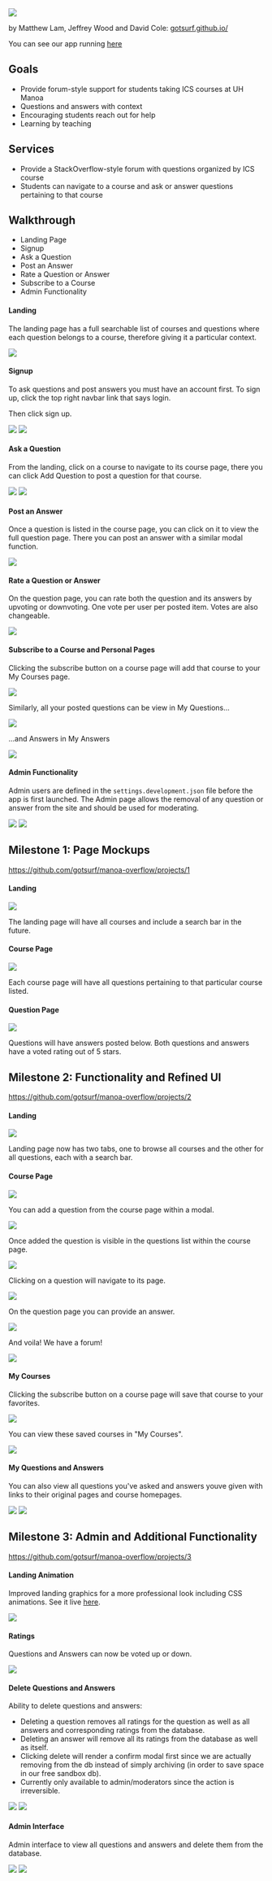 <img src='app/public/images/ManoaOverflow.png'/>

by Matthew Lam, Jeffrey Wood and David Cole: <a href='https://gotsurf.github.io/'>gotsurf.github.io/</a>

You can see our app running <a href='http://manoaoverflow.meteorapp.com/'>here</a>


## Goals

- Provide forum-style support for students taking ICS courses at UH Manoa
- Questions and answers with context
- Encouraging students reach out for help
- Learning by teaching

## Services

- Provide a StackOverflow-style forum with questions organized by ICS course
- Students can navigate to a course and ask or answer questions pertaining to that course

## Walkthrough

- Landing Page
- Signup
- Ask a Question
- Post an Answer
- Rate a Question or Answer
- Subscribe to a Course
- Admin Functionality

#### Landing

The landing page has a full searchable list of courses and questions where each question belongs to a course, therefore giving it a particular context.

<img src='app/public/images/m3/new-landing.png'/>

#### Signup

To ask questions and post answers you must have an account first. To sign up, click the top right navbar link that says login.

Then click sign up.

<img src='app/public/images/wt/2.png'/>
<img src='app/public/images/wt/3.png'/>

#### Ask a Question

From the landing, click on a course to navigate to its course page, there you can click Add Question to post a question for that course.

<img src='app/public/images/wt/4.png'/>
<img src='app/public/images/wt/5.png'/>

#### Post an Answer

Once a question is listed in the course page, you can click on it to view the full question page. There you can post an answer with a similar modal function.

<img src='app/public/images/wt/6.png'/>

#### Rate a Question or Answer

On the question page, you can rate both the question and its answers by upvoting or downvoting. One vote per user per posted item. Votes are also changeable.

<img src='app/public/images/wt/7.png'/>

#### Subscribe to a Course and Personal Pages

Clicking the subscribe button on a course page will add that course to your My Courses page.

<img src='app/public/images/m2/Sub2.png'/>

Similarly, all your posted questions can be view in My Questions...

<img src='app/public/images/m2/Questions1.png'/>

...and Answers in My Answers

<img src='app/public/images/m2/Answers.png'/>

#### Admin Functionality

Admin users are defined in the `settings.development.json` file before the app is first launched. The Admin page allows the removal of any question or answer from the site and should be used for moderating.

<img src='app/public/images/m3/admin-questions.png'/>

<img src='app/public/images/m3/admin-answers.png'/>


## Milestone 1: Page Mockups
<a href='https://github.com/gotsurf/manoa-overflow/projects/1'>
                            https://github.com/gotsurf/manoa-overflow/projects/1</a>

#### Landing

<img src='app/public/images/m1/landing.png'/>

The landing page will have all courses and include a search bar in the future.

#### Course Page

<img src='app/public/images/m1/course.png'/>

Each course page will have all questions pertaining to that particular course listed.

#### Question Page

<img src='app/public/images/m1/question.png'/>

Questions will have answers posted below. Both questions and answers have a voted rating out of 5 stars.

## Milestone 2: Functionality and Refined UI
<a href='https://github.com/gotsurf/manoa-overflow/projects/2'>
https://github.com/gotsurf/manoa-overflow/projects/2</a>

#### Landing

<img src='app/public/images/m2/Home.png'/>

Landing page now has two tabs, one to browse all courses and the other for all questions, each with a search bar.

#### Course Page

<img src='app/public/images/m2/Course1.png'/>

You can add a question from the course page within a modal.

<img src='app/public/images/m2/Course2.png'/>

Once added the question is visible in the questions list within the course page.

<img src='app/public/images/m2/Course3.png'/>

Clicking on a question will navigate to its page.

<img src='app/public/images/m2/Course4.png'/>

On the question page you can provide an answer.

<img src='app/public/images/m2/Course5.png'/>

And voila! We have a forum!

<img src='app/public/images/m2/Course6.png'/>

#### My Courses

Clicking the subscribe button on a course page will save that course to your favorites.

<img src='app/public/images/m2/Sub1.png'/>

You can view these saved courses in "My Courses".

<img src='app/public/images/m2/Sub2.png'/>

#### My Questions and Answers

You can also view all questions you've asked and answers youve given with links to their original pages and course homepages.

<img src='app/public/images/m2/Questions1.png'/>

<img src='app/public/images/m2/Answers.png'/>

## Milestone 3: Admin and Additional Functionality
<a href='https://github.com/gotsurf/manoa-overflow/projects/3'>https://github.com/gotsurf/manoa-overflow/projects/3</a>

#### Landing Animation

Improved landing graphics for a more professional look including CSS animations. See it live <a href='manoaoverflow.meteorapp.com'>here</a>.

<img src='app/public/images/m3/new-landing.png'/>

#### Ratings

Questions and Answers can now be voted up or down. 

<img src='app/public/images/m3/ratings.png'/>

#### Delete Questions and Answers

Ability to delete questions and answers:
- Deleting a question removes all ratings for the question as well as all answers and corresponding ratings from the database.
- Deleting an answer will remove all its ratings from the database as well as itself.
- Clicking delete will render a confirm modal first since we are actually removing from the db instead of simply archiving (in order to save space in our free sandbox db).
- Currently only available to admin/moderators since the action is irreversible.

<img src='app/public/images/m3/delete.png'/>

<img src='app/public/images/m3/delete-confirm.png'/>

#### Admin Interface

Admin interface to view all questions and answers and delete them from the database.

<img src='app/public/images/m3/admin-questions.png'/>

<img src='app/public/images/m3/admin-answers.png'/>